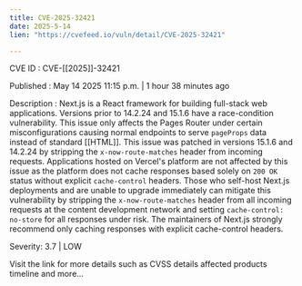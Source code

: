 ```yaml
---
title: CVE-2025-32421
date: 2025-5-14
lien: "https://cvefeed.io/vuln/detail/CVE-2025-32421"

---
```


CVE ID : CVE-[[2025]]-32421

Published :  May 14
2025
11:15 p.m. | 1 hour
38 minutes ago

Description : Next.js is a React framework for building full-stack web applications. Versions prior to 14.2.24 and 15.1.6 have a race-condition vulnerability. This issue only affects the Pages Router under certain misconfigurations
causing normal endpoints to serve `pageProps` data instead of standard [[HTML]]. This issue was patched in versions 15.1.6 and 14.2.24 by stripping the `x-now-route-matches` header from incoming requests. Applications hosted on Vercel's platform are not affected by this issue
as the platform does not cache responses based solely on `200 OK` status without explicit `cache-control` headers. Those who self-host Next.js deployments and are unable to upgrade immediately can mitigate this vulnerability by stripping the `x-now-route-matches` header from all incoming requests at the content development network and setting `cache-control: no-store` for all responses under risk. The maintainers of Next.js strongly recommend only caching responses with explicit cache-control headers.

Severity: 3.7 | LOW

Visit the link for more details
such as CVSS details
affected products
timeline
and more...
